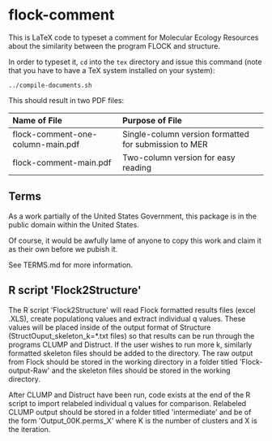 # flock-comment

This is LaTeX code to typeset a comment for Molecular Ecology Resources
about the similarity between the program FLOCK and structure.

In order to typeset it, `cd` into the `tex` directory and issue this
command (note that you have to have a TeX system installed on your
system):
```
../compile-documents.sh
```
This should result in two PDF files:

| Name of File  | Purpose of File |
| :-------------| :---------------|
| flock-comment-one-column-main.pdf   |  Single-column version formatted for submission to MER |
| flock-comment-main.pdf              |  Two-column version for easy reading                   |



## Terms 

As a work partially of the United States Government, this package is in the
public domain within the United States. 

Of course, it would be awfully lame of anyone to copy this work and claim it as their
own before we pubish it.

See TERMS.md for more information.

## R script 'Flock2Structure' 
The R script 'Flock2Structure' will read Flock formatted results files (excel .XLS), 
create populationq values and extract individual q values. These values will be 
placed inside of the output format of Structure (StructOuput_skeleton_k=*.txt files) 
so that results can be run through the programs CLUMP and Distruct. If the user wishes
to run more k, similarly formatted skeleton files should be added to the directory.
The raw output from Flock should be stored in the working directory in a folder 
titled 'Flock-output-Raw' and the skeleton files should be stored in the working directory. 

After CLUMP and Distruct have been run, code exists at the end of the R script to 
import relabeled individual q values for comparison. Relabeled CLUMP output
should be stored in a folder titled 'intermediate' and  be of the form 
'Output_00K.perms_X' where K is the number of clusters and X is the iteration.


